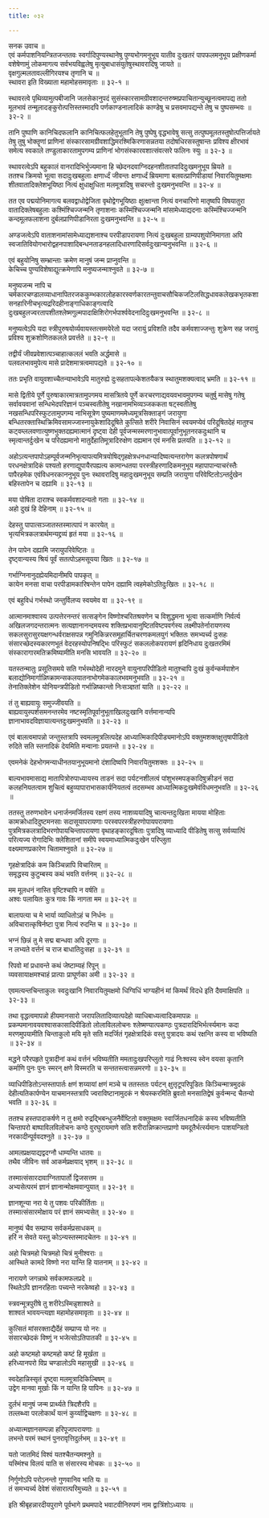 ```yaml
---
title: ०३२

---
```

सनक उवाच ॥  
एवं कर्मपाशनियन्त्रितजन्ततवः स्वर्गादिपुण्यस्थानेषु पुण्यभोगमनुभूय यातीव दुःखतरं पापफलमनुभूय प्रक्षीणकर्मा वशेषेणामुं लोकमागत्य सर्वभयविह्वलेषु मृत्युबाधासंयुतेषुस्थावरादिषु जायते ॥  
वृक्षगुल्मलतावल्लीगिरयश्च तृणानि च ॥  
स्थावरा इति विख्याता महामोहसमावृताः ॥ ३२-१ ॥  
  
स्थावरत्वे पृथिव्यामुत्पबीजानि जलसेकानुपदं सुसंस्कारसामग्रीवशादन्तरुष्मप्रपाचितान्युच्छूनत्वमापद्य ततो मूलभावं तन्मूलादङ्कुरोत्पत्तिस्तस्मादपि पर्णकाण्डनालादिकं काण्डेषु च प्रसवमापद्यन्ते तेषु च पुष्पसम्भवः ॥ ३२-२ ॥  
  
तानि पुष्पाणि कानिचिदफलानि कानिचित्फलहेतुभूतानि तेषु पुष्पेषु वृद्धभावेषु सत्सु तत्पुष्पमूलतस्तुषोत्पत्तिर्जायते तेषु तुषु भोक्तॄणां प्राणिनां संस्कारसामग्रीवशाद्धिमरश्मिकिरणासन्नतया तदोषधिरसस्तुषान्तः प्रविश्य क्षीरभावं समेत्य स्वकाले तण्डुलाकारतामुपगम्य प्राणिनां भोगसंस्कारवशात्संवत्सरे फलिनः स्युः ॥ ३२-३ ॥  
  
स्थावरत्वेऽपि बहुकालं वानरादिभिर्भुज्यमाना हि च्छेदनदवाग्निदहनशीतातपादिदुःखमनुभूय म्रियते ॥  
ततश्च क्रिमयो भूत्वा सदादुःखबहुलाः क्षणार्ध्दं जीवन्तः क्षणार्ध्दं म्रियमाणा बलवत्प्राणिपीडायां निवारयितुमक्षमाः शीतवातादिक्लेशभूयिष्ठा नित्यं क्षुधाक्षुधिता मलमूत्रादिषु सचरन्तो दुःखमनुभवन्ति ॥ ३२-४ ॥  
  
तत एव पद्मयोनिमागत्य बलवद्वाधोद्वेजिता वृथोद्वेगभूयिष्ठाः क्षुत्क्षान्ता नित्यं वनचारिणो मातृष्वपि विषयातुरा वातादिक्लेषबहुलाः कश्मिंश्चिज्जन्मनि तृणाशनाः कस्मिंश्चिज्जन्मनि मांसामेध्याद्यदनाः कस्मिंश्चिज्जन्मनि कन्दमूलफलाशना दुर्बलप्राणिपीडानिरता दुःखमनुभवन्ति ॥ ३२-५ ॥  
  
अण्डजत्वेऽपि वाताशनामांसामेध्याद्यशनाश्च परपीडापरायणा नित्यं दुःखबहुला ग्राम्यपशुयोनिमागता अपि स्वजातिवियोगभारोद्वहनपाशादिबन्धनताडनहलादिधारणादिसर्वदुःखान्यनुभवन्ति ॥ ३२-६ ॥  
  
एवं बहुयोनिषु सम्भ्रान्ताः क्रमेण मानुषं जन्म प्राप्नुवन्ति ॥  
 केचिच्च पुण्यविशेषाद्युत्क्रमेणापि मनुष्यजन्माश्नुवते ॥ ३२-७ ॥  
  
मनुष्यजन्म नापि च  
चर्मकारचण्डालव्याधानापितरजककुम्भकारलोहकारस्वर्णकारतन्तुवाचसौचिकजटिलसिद्धधावकलेखकभृतकशासनहारिनीचभृत्यद्ररिदहीनाङ्गाधिकाङ्गत्वादि दुःखबहुलज्वरतापशीतश्लेष्मगुल्मपादाक्षिशिरोगर्भपार्श्ववेदनादिदुःखमनुभवन्ति ॥ ३२-८ ॥  
  
मनुष्यत्वेऽपि यदा स्त्रीपुरुषयोर्व्यवायस्तत्समयेरेतो यदा जरायुं प्रविशति तदैव कर्मवशाज्जन्तुः शुक्रेण सह जरायुं प्रविश्य शुक्रशोणितकलले प्रवर्त्तते ॥ ३२-९ ॥  
  
तद्वीर्यं जीवप्रवेशात्पञ्चाहात्कललं भवति अर्द्धमासे ॥  
पलवलभावमुपेत्य मासे प्रादेशमात्रत्वमापद्यते ॥ ३२-१० ॥  
  
ततः प्रभृति वायुवशाच्चैतन्याभावेऽपि मातुरुह्ये दुःसहतापल्केशतयैकत्र स्थातुमशक्यत्वाद् भ्रमति ॥ ३२-११ ॥  
  
मासे द्वितीये पूर्णे पुरुषाकारमात्रतामुपगमय मासत्रितये पूर्णे करचरणाद्यवयवभावमुपगम्य चतुर्षु मासेषु गतेषु सर्वावयवानां सन्धिभेदपरिज्ञानं पञ्चस्वतीतेषु नखानामभिव्यञ्जककता षट्स्वतीतेषु नखसन्धिपरिस्फुटतामुपगम्य नाभिसूत्रेण पुष्यमाणममेध्यमूत्रसिक्ताङ्गं जरायुणा बन्धितरक्तास्थिक्रिमिवसामज्जास्नायुकेशादिदूषिते कुत्सिते शरीरे निवासिनं स्वयमप्येवं परिदूषितदेहं मातुश्च कट्वम्ललवणात्युष्णभुक्तदह्यमात्मानं दृष्ट्वा देही पूर्वजन्मस्मरणानुभावात्पूर्वानुभूतनरकदुःथानि च स्मृत्वान्तर्दुःखेन च परिदह्यमानो मातुर्देहातिमूत्रादिरुक्षेण दह्यमान एवं मनसि प्रलयति ॥ ३२-१२ ॥  
  
अहोऽत्यन्तपापोऽहम्पूर्वजन्मनिभृत्यापत्यमित्रयोषिद्गृहक्षेत्रधनधान्यादिष्वत्यन्तरागेण कलत्रपोषणार्थं परधनक्षेत्रादिकं पश्यतो हरणाद्युपायैरपह्यत्य कामान्धतया परस्त्रीहरणादिकमनुभूय महापापान्याचरंस्तैः पापैरहमेक एवंविधनरकाननुभूय पुनः स्थावरादिषु महादुःखमनुभूय सम्प्रति जरायुणा परिवेष्टितोऽन्तर्दुखेन बहिस्तापेन च दह्यामि ॥ ३२-१३ ॥  
  
मया पोषिता दाराश्च स्वकर्मवशादन्यतो गताः ॥ ३२-१४ ॥  
अहो दुखं हि देहिनाम् ॥ ३२-१५ ॥  
  
देहस्तु पापात्सञ्जातस्तस्मात्पापं न कारयेत् ॥  
भृत्यभित्रकलत्रार्थमन्यद्द्रव्यं हृतं मया ॥ ३२-१६ ॥  
  
तेन पापेन दह्यामि जरायुपरिवेष्टितः ॥  
दृष्ट्वान्यस्य श्रियं पूर्वं सतत्पोऽहमसूयया खितः ॥ ३२-१७ ॥  
  
गर्भाग्निनानुदह्येयमिदानीमपि पापकृत् ॥  
कायेन मनसा वाचा परपीडामकारिषन्तेन पापेन दह्यामि त्वहमेकोऽतिदुःखितः ॥ ३२-१८ ॥  
  
एवं बहुविधं गर्भस्थो जन्तुर्विलप्य स्वयमेव वा ॥ ३२-१९ ॥  
  
आत्मानमाश्वास्य उत्पत्तेरनन्तरं सत्सङ्गेन विष्णोश्चरितश्रवणेन च विशुद्धमना भूत्वा सत्कर्माणि निर्वर्त्य अखिलजगदन्तरात्मनः सत्यज्ञानानन्दमयस्य शक्तिप्रभावानुष्टितविष्टपवर्गस्य लक्ष्मीपतेर्नारायणस्य सकलसुरासुरयक्षगन्धर्वराक्षसपन्न गमुनिकिन्नरसमूहार्चितचरणकमलयुगं भक्तितः समभ्यर्च्य दुःसहः संसारच्छेदस्यकारणभूतं वेदरहस्योपनिषद्भिः परिस्फुटं सकललोकपरायणं हृदिनिधाय दुःखतरमिमं संस्कारागारमतिक्रमिष्यामीति मनसि भावयति ॥ ३२-२० ॥  
  
यतस्तन्मातुः प्रसूतिसमये सति गर्भस्थोदेही नारदमुने वायुनापरिपीडितो मातुश्चापि दुःखं कुर्वन्कर्मपाशेन बलाद्योनिमार्गान्निष्क्रामन्सकलयातनाभोगमेककालभवमनुभवति ॥ ३२-२१ ॥  
तेनातिक्लेशेन योनियन्त्रपीडितो गर्भान्निष्कान्तो निःसञ्ज्ञतां याति ॥ ३२-२२ ॥  
  
तं तु बाह्यवायुः समुज्जीवयति ॥  
बाह्यवायुस्पर्शसमनन्तरमेव नष्टस्मृतिपूर्वानुभूताखिलदुःखानि वर्त्तमानान्यपि ज्ञानाभावदविज्ञायात्यन्तदुःखमनुभवति ॥ ३२-२३ ॥  
  
एवं बालत्वमापन्नो जन्तुस्तत्रापि स्वमलमूत्रलित्पदेह आध्यात्मिकादिपीड्यमानोऽपि वक्तुमशक्तक्षुत्तृषापीडितो रुदिते सति स्तनादिकं देयमिति मन्वानाः प्रयतन्ते ॥ ३२-२४ ॥  
  
एवमनेकं देहभोगमन्याधीनतयानुभूयमानो दंशादिष्वपि निवारयितुमशक्तः ॥ ३२-२५ ॥  
  
बाल्यभावमासाद्य मातापित्रोरुपाध्यायस्य ताडनं सदा पर्यटनशीलत्वं पांशुभस्मपङ्कादिषुक्रीडनं सदा कलहनियतत्वाम शुचित्वं बहुव्यापाराभासकार्यनियतत्वं तदसम्भव आध्यात्मिकदुःखमेवंविधमनुभवति ॥ ३२-२६ ॥  
  
ततस्तु तरुणभावेन धनार्जनमर्जितस्य रक्षणं तस्य नाशव्ययादिषु चात्यन्तदुःखिता मायया मोहिताः कामक्रोधादिदुष्टमनसाः सदासूयापरायणाः परस्वपरस्त्रीहरणोपायपरायणाः पुत्रमित्रकलत्रादिभरणोपायचिन्तापरायणा वृथाहङ्कारदूषिताः पुत्रादिषु व्याध्यादि पीडितेषु सत्सु सर्वव्यात्पिं परित्यज्य रोगादिभिः क्लेशितानां समीपे स्वयमाध्यात्मिकदुःखेन परिप्लुता  
वक्ष्यमाणप्रकारेण चितामश्नुवते ॥ ३२-२७ ॥  
  
गृहक्षेत्रादिकं कम किञ्चिन्नापि विचारितम् ॥  
समृद्धस्य कुटुम्बस्य कथं भवति वर्त्तनम् ॥ ३२-२८ ॥  
  
मम मूलधनं नास्ति वृष्टिश्चापि न वर्षति ॥  
अश्वः पलायितः कुत्र गावः किं नागता मम ॥ ३२-२९ ॥  
  
बालापत्या च मे भार्या व्याधितोऽहं च निर्धनः ॥  
अविचारात्कृषिर्नष्टा पुत्रा नित्यं रुदन्ति च ॥ ३२-३० ॥  
  
भग्नं छिन्नं तु मे सद्म बान्धवा अपि दूरगाः ॥  
न लभ्यते वर्त्तनं च राज बाधातिदुःसहा ॥ ३२-३१ ॥  
  
रिपवो मां प्रधावन्ते कथं जेष्टाम्यहं रिपून् ॥  
व्यवसायाक्षमश्चाहं प्रात्पाः प्राघूर्णका अमी ॥ ३२-३२ ॥  
  
एवमत्यन्तचिन्ताकुलः स्वदुःखानि निवारयितुमक्षमो धिग्विधिं भाग्यहीनं मां किमर्थं विदधे इति दैवमाक्षिपति ॥ ३२-३३ ॥  
  
तथा वृद्धत्वमापन्नो हीयमानसारो जरापलितादिव्यात्पदेहो व्याधिबाध्यत्वादिकमापन्नः ॥  
प्रकम्पमानावयवश्वासकासादिपीडितो लोलाविललोचनः श्लेष्मण्यात्पकण्ठः पुत्रदारादिभिर्भर्त्स्यमानः कदा मरणमुपयामीति चिन्ताकुलो मयि मृते सति मदर्जितं गृहक्षेत्रादिकं वस्तु पुत्रादयः कथं रक्षन्ति कस्य वा भविष्यति ॥ ३२-३४ ॥  
  
मद्धने परैरपहृते पुत्रादीनां कथं वर्त्तनं भविष्यतीति ममतादुःखपरिप्लुतो गाढं निःश्वस्य स्वेन वयसा कृतानि कर्माणि पुनः पुनः स्मरन् क्षणे विस्मरति च सन्ततस्त्वासन्नमरणो ॥ ३२-३५ ॥  
  
व्याधिपीडितोऽन्तस्तापार्तः क्षणं शय्यायां क्षणं मञ्चे च ततस्ततः पर्यटन् क्षुत्तृटूपरिपूडितः किञ्चिन्मात्रमुदकं देहीत्यतिकार्पण्येन याचमानस्तत्रापि ज्वराविष्टानामुदकं न श्रेयस्करमिति ब्रुवतो मनसातिद्वेषं कुर्वन्मन्द चैतन्यो भवति ॥ ३२-३६ ॥  
  
ततश्च हस्तपादाकर्षणे न तु क्षमो रुद्रद्भिबन्धुजनैर्वेष्टितो वक्तुमक्षमः स्वार्जितधनादिकं कस्य भविष्यतीति चिन्तापरो बाष्पाविलविलोचनः कण्ठे वुरघुरायमाणे सति शरीरान्निष्क्रान्तप्राणो यमदूतैर्भर्त्स्यमानः पाशयन्त्रितो नरकादीन्पूर्ववदश्नुते ॥ ३२-३७ ॥  
  
आमलप्रक्षयाद्यद्वदग्नौ धाम्यन्ति धातवः ॥  
तथैव जीविनः सर्व आकर्मप्रक्षयाद् भृशम् ॥ ३२-३८ ॥  
  
तस्मात्संसारदावाग्नितापार्तो द्विजसत्तम ॥  
अभ्यसेत्परमं ज्ञानं ज्ञानान्मोक्षमवान्पुयात् ॥ ३२-३९ ॥  
  
ज्ञानशून्या नरा ये तु पशवः परिकीर्तिताः ॥  
तस्मात्संसारमोक्षाय परं ज्ञानं समभ्यसेत् ॥ ३२-४० ॥  
  
मानुष्यं चैव सम्प्राप्य सर्वकर्मप्रसाधकम् ॥  
हरिं न सेवते यस्तु कोऽन्यस्तस्मादचेतनः ॥ ३२-४१ ॥  
  
अहो चित्रमहो चित्रमहो चित्रं मुनीश्वराः ॥  
आस्थिते कामदे विष्णो नरा यान्ति हि यातनाम् ॥ ३२-४२ ॥  
  
नारायणे जगन्नाथे सर्वकामफलप्रदे ॥  
स्थितेऽपि ज्ञानरहिताः पच्यन्ते नरकेष्वहो ॥ ३२-४३ ॥  
  
स्त्रवन्मूत्रपुरीषे तु शरीरेऽस्मिन्नृशाश्वते ॥  
शाश्वतं भावयन्त्यज्ञा महामोहसमावृताः ॥ ३२-४४ ॥  
  
कुत्सितं मांसरक्ताद्यैर्देहं सम्प्राप्य यो नरः ॥  
संसारच्छेदकं विष्णुं न भजेत्सोऽतिपातकी ॥ ३२-४५ ॥  
  
अहो कष्टमहो कष्टमहो कष्टं हि मूर्खता ॥  
हरिध्यानपरो विप्र चण्डालोऽपि महासुखी ॥ ३२-४६ ॥  
  
स्वदेहान्निस्सृतं दृष्ट्वा मलमूत्रादिकिल्बिषम् ॥  
उद्वेग मानवा मूर्खाः किं न यान्ति हि पापिनः ॥ ३२-४७ ॥  
  
दुर्लभं मानुषं जन्म प्रार्थ्यते त्रिदशैरपि ॥  
तल्लब्ध्वा परलोकार्थं यत्नं कुर्य्याद्विचक्षणः ॥ ३२-४८ ॥  
  
अध्यात्मज्ञानसम्पन्ना हरिपूजापरायणाः ॥  
लभन्ते परमं स्थानं पुनरावृत्तिदुर्लभम् ॥ ३२-४९ ॥  
  
यतो जातमिदं विश्वं यतश्चैतन्यमश्नुते ॥  
यस्मिंश्च विलयं याति स संसारस्य मोचकः ॥ ३२-५० ॥  
  
निर्गुणोऽपि परोऽनन्तो गुणवानिव भाति यः ॥  
तं समभ्यर्च्य देवेशं संसारात्परिमुच्यते ॥ ३२-५१ ॥  
  
इति श्रीबृहन्नारदीयपुराणे पूर्वभागे प्रथमपादे भवाटवीनिरुपणं नाम द्वात्रिंशोऽध्यायः ॥
